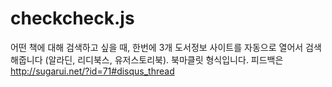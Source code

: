 # checkcheck.js
어떤 책에 대해 검색하고 싶을 때, 한번에 3개 도서정보 사이트를 자동으로 열어서 검색해줍니다 (알라딘, 리디북스, 유저스토리북). 북마클릿 형식입니다. 피드백은 http://sugarui.net/?id=71#disqus_thread
